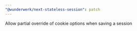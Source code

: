 ```yaml
---
"@wunderwerk/next-stateless-session": patch
---
```


Allow partial override of cookie options when saving a session

